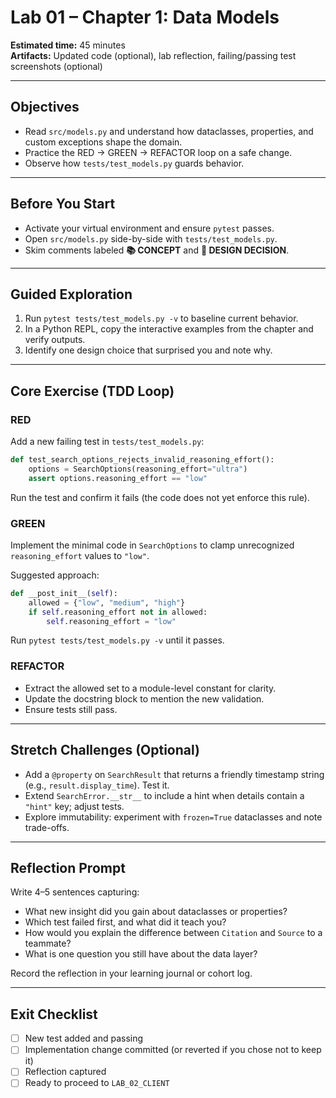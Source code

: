 # Lab 01 – Chapter 1: Data Models

**Estimated time:** 45 minutes  
**Artifacts:** Updated code (optional), lab reflection, failing/passing test screenshots (optional)

---

## Objectives
- Read `src/models.py` and understand how dataclasses, properties, and custom exceptions shape the domain.
- Practice the RED → GREEN → REFACTOR loop on a safe change.
- Observe how `tests/test_models.py` guards behavior.

---

## Before You Start
- Activate your virtual environment and ensure `pytest` passes.
- Open `src/models.py` side-by-side with `tests/test_models.py`.
- Skim comments labeled **📚 CONCEPT** and **📝 DESIGN DECISION**.

---

## Guided Exploration
1. Run `pytest tests/test_models.py -v` to baseline current behavior.
2. In a Python REPL, copy the interactive examples from the chapter and verify outputs.
3. Identify one design choice that surprised you and note why.

---

## Core Exercise (TDD Loop)
### RED
Add a new failing test in `tests/test_models.py`:
```python
def test_search_options_rejects_invalid_reasoning_effort():
    options = SearchOptions(reasoning_effort="ultra")
    assert options.reasoning_effort == "low"
```
Run the test and confirm it fails (the code does not yet enforce this rule).

### GREEN
Implement the minimal code in `SearchOptions` to clamp unrecognized `reasoning_effort` values to `"low"`.

Suggested approach:
```python
def __post_init__(self):
    allowed = {"low", "medium", "high"}
    if self.reasoning_effort not in allowed:
        self.reasoning_effort = "low"
```
Run `pytest tests/test_models.py -v` until it passes.

### REFACTOR
- Extract the allowed set to a module-level constant for clarity.
- Update the docstring block to mention the new validation.
- Ensure tests still pass.

---

## Stretch Challenges (Optional)
- Add a `@property` on `SearchResult` that returns a friendly timestamp string (e.g., `result.display_time`). Test it.
- Extend `SearchError.__str__` to include a hint when details contain a `"hint"` key; adjust tests.
- Explore immutability: experiment with `frozen=True` dataclasses and note trade-offs.

---

## Reflection Prompt
Write 4–5 sentences capturing:
- What new insight did you gain about dataclasses or properties?
- Which test failed first, and what did it teach you?
- How would you explain the difference between `Citation` and `Source` to a teammate?
- What is one question you still have about the data layer?

Record the reflection in your learning journal or cohort log.

---

## Exit Checklist
- [ ] New test added and passing
- [ ] Implementation change committed (or reverted if you chose not to keep it)
- [ ] Reflection captured
- [ ] Ready to proceed to `LAB_02_CLIENT`
